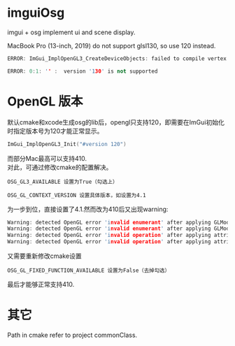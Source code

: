 # imguiOsg
imgui + osg implement ui and scene display.

MacBook Pro (13-inch, 2019) do not support glsl130, so use 120 instead.

```c++
ERROR: ImGui_ImplOpenGL3_CreateDeviceObjects: failed to compile vertex shader! With GLSL: #version 130

ERROR: 0:1: '' :  version '130' is not supported
```

# OpenGL 版本
默认cmake和xcode生成osg的lib后，opengl只支持120，即需要在ImGui初始化时指定版本号为120才能正常显示。
```c++
ImGui_ImplOpenGL3_Init("#version 120")
```
而部分Mac最高可以支持410.  
对此，可通过修改cmake的配置解决。
```
OSG_GL3_AVAILABLE 设置为True（勾选上）

OSG_GL_CONTEXT_VERSION 设置具体版本，如设置为4.1
```
为一步到位，直接设置了4.1.然而改为410后又出现warning:
```c++
Warning: detected OpenGL error 'invalid enumerant' after applying GLMode 0xb50
Warning: detected OpenGL error 'invalid enumerant' after applying GLMode 0x4000
Warning: detected OpenGL error 'invalid operation' after applying attribute Material 0x7fbea2411eb0
Warning: detected OpenGL error 'invalid operation' after applying attribute LightModel 0x7fbea24177f0
```

又需要重新修改cmake设置
```
OSG_GL_FIXED_FUNCTION_AVAILABLE 设置为False（去掉勾选）
```

最后才能够正常支持410.

# 其它
Path in cmake refer to project commonClass.